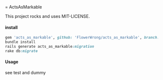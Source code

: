 = ActsAsMarkable

This project rocks and uses MIT-LICENSE.

#### install

```ruby
gem 'acts_as_markable', github: 'FlowerWrong/acts_as_markable', branch: 'master'
bundle install
rails generate acts_as_markable:migration
rake db:migrate
```

#### Usage

see test and dummy